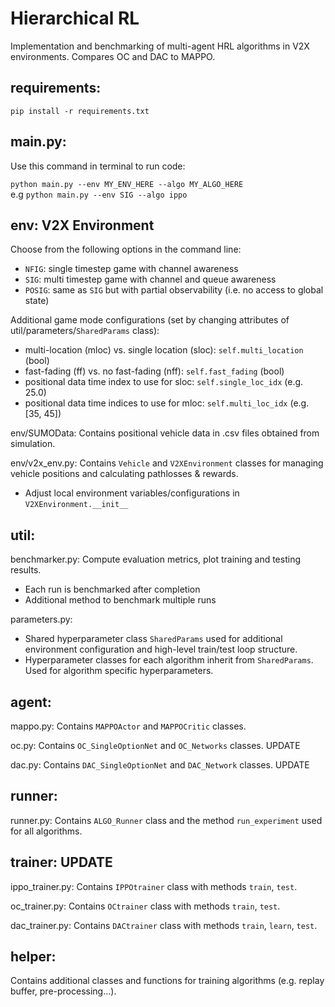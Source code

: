 # Hierarchical RL

Implementation and benchmarking of multi-agent HRL algorithms in V2X environments. Compares OC and DAC to MAPPO.

## requirements: 
```pip install -r requirements.txt```

## main.py:

Use this command in terminal to run code:

```python main.py --env MY_ENV_HERE --algo MY_ALGO_HERE```\
e.g ```python main.py --env SIG --algo ippo```

## env: V2X Environment 
Choose from the following options in the command line:
- ```NFIG```: single timestep game with channel awareness
- ```SIG```: multi timestep game with channel and queue awareness
- ```POSIG```: same as ```SIG``` but with partial observability (i.e. no access to global state)

Additional game mode configurations (set by changing attributes of util/parameters/```SharedParams``` class):
- multi-location (mloc) vs. single location (sloc): ```self.multi_location``` (bool)
- fast-fading (ff) vs. no fast-fading (nff): ```self.fast_fading``` (bool)
- positional data time index to use for sloc: ```self.single_loc_idx``` (e.g. 25.0)
- positional data time indices to use for mloc: ```self.multi_loc_idx``` (e.g. \[35, 45])

env/SUMOData: Contains positional vehicle data in .csv files obtained from simulation.

env/v2x_env.py: Contains ```Vehicle``` and ```V2XEnvironment``` classes for managing vehicle positions and calculating pathlosses & rewards.
- Adjust local environment variables/configurations in ```V2XEnvironment.__init__```

## util:

benchmarker.py: Compute evaluation metrics, plot training and testing results.
- Each run is benchmarked after completion
- Additional method to benchmark multiple runs

parameters.py: 
- Shared hyperparameter class ```SharedParams``` used for additional environment configuration and high-level train/test loop structure.
- Hyperparameter classes for each algorithm inherit from ```SharedParams```. Used for algorithm specific hyperparameters.



## agent: 
mappo.py: Contains ```MAPPOActor``` and ```MAPPOCritic``` classes.

oc.py: Contains ```OC_SingleOptionNet``` and ```OC_Networks``` classes. UPDATE

dac.py: Contains ```DAC_SingleOptionNet``` and ```DAC_Network``` classes. UPDATE

## runner:
runner.py: Contains ```ALGO_Runner``` class and the method ```run_experiment``` used for all algorithms.

## trainer: UPDATE
ippo_trainer.py: Contains ```IPPOtrainer``` class with methods ```train```, ```test```.

oc_trainer.py: Contains ```OCtrainer``` class with methods ```train```, ```test```.

dac_trainer.py: Contains ```DACtrainer``` class with methods ```train```, ```learn```, ```test```. 



## helper:

Contains additional classes and functions for training algorithms (e.g. replay buffer, pre-processing...).



 

